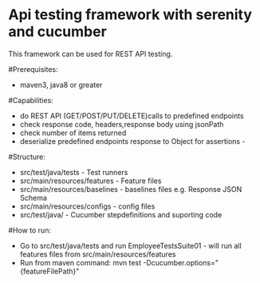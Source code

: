 # Api testing framework with serenity and cucumber
This framework can be used for REST API testing.


#Prerequisites: 
- maven3, java8 or greater

#Capabilities:
- do REST API (GET/POST/PUT/DELETE)calls to predefined endpoints
- check response code, headers,response body using jsonPath
- check number of items returned
- deserialize predefined endpoints response to Object for assertions - 

#Structure:
- src/test/java/tests - Test runners
- src/main/resources/features - Feature files
- src/main/resources/baselines - baselines files e.g. Response JSON Schema
- src/main/resources/configs - config files
- src/test/java/ - Cucumber stepdefinitions and suporting code

#How to run:
- Go to src/test/java/tests and run EmployeeTestsSuite01 - will run all features files from src/main/resources/features
- Run from maven command: mvn test -Dcucumber.options="{featureFilePath}"


